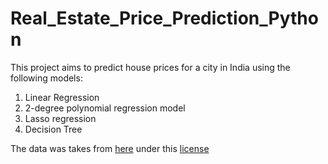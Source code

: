 # Real_Estate_Price_Prediction_Python

This project aims to predict house prices for a city in India using the following models:
1. Linear Regression
2. 2-degree polynomial regression model
3. Lasso regression
4. Decision Tree

The data was takes from [here](https://www.kaggle.com/datasets/amitabhajoy/bengaluru-house-price-data) under this [license](https://creativecommons.org/publicdomain/zero/1.0/)
